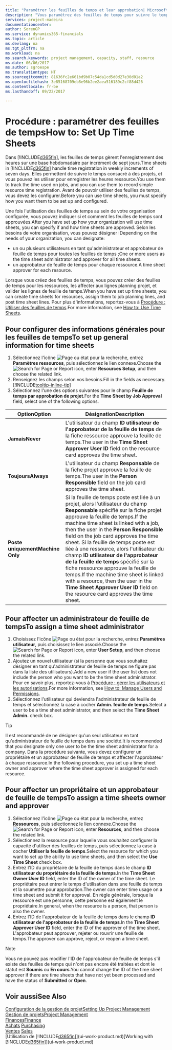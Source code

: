 ```yaml
---
title: "Paramétrer les feuilles de temps et leur approbation| Microsoft Docs"
description: "Vous paramétrez des feuilles de temps pour suivre le temps consacré aux projets et l'utilisation des ressources, vous aider à gérer des projets, à recruter du personnel, et à anticiper vos capacités"
services: project-madeira
documentationcenter: 
author: SorenGP
ms.service: dynamics365-financials
ms.topic: article
ms.devlang: na
ms.tgt_pltfrm: na
ms.workload: na
ms.search.keywords: project management, capacity, staff, resource
ms.date: 06/06/2017
ms.author: sgroespe
ms.translationtype: HT
ms.sourcegitcommit: 81636fc2e661bd9b07c54da1cd5d0d27e30d01a2
ms.openlocfilehash: 3e85168709eb8e96b2ee2aea516189c2cf88d426
ms.contentlocale: fr-be
ms.lasthandoff: 09/22/2017

---
```

# <a name="how-to-set-up-time-sheets"></a><span data-ttu-id="12ab2-103">Procédure : paramétrer des feuilles de temps</span><span class="sxs-lookup"><span data-stu-id="12ab2-103">How to: Set Up Time Sheets</span></span>
<span data-ttu-id="12ab2-104">Dans [!INCLUDE[d365fin](includes/d365fin_md.md)], les feuilles de temps gèrent l'enregistrement des heures sur une base hebdomadaire par incrément de sept jours.</span><span class="sxs-lookup"><span data-stu-id="12ab2-104">Time sheets in [!INCLUDE[d365fin](includes/d365fin_md.md)] handle time registration in weekly increments of seven days.</span></span> <span data-ttu-id="12ab2-105">Elles permettent de suivre le temps consacré à des projets, et vous pouvez les utiliser pour enregistrer les heures ressource.</span><span class="sxs-lookup"><span data-stu-id="12ab2-105">You use them to track the time used on jobs, and you can use them to record simple resource time registration.</span></span> <span data-ttu-id="12ab2-106">Avant de pouvoir utiliser des feuilles de temps, vous devez les configurer.</span><span class="sxs-lookup"><span data-stu-id="12ab2-106">Before you can use time sheets, you must specify how you want them to be set up and configured.</span></span>

<span data-ttu-id="12ab2-107">Une fois l'utilisation des feuilles de temps au sein de votre organisation configurée, vous pouvez indiquer si et comment les feuilles de temps sont approuvées.</span><span class="sxs-lookup"><span data-stu-id="12ab2-107">After you have set up how your organization will use time sheets, you can specify if and how time sheets are approved.</span></span> <span data-ttu-id="12ab2-108">Selon les besoins de votre organisation, vous pouvez désigner :</span><span class="sxs-lookup"><span data-stu-id="12ab2-108">Depending on the needs of your organization, you can designate:</span></span>

* <span data-ttu-id="12ab2-109">un ou plusieurs utilisateurs en tant qu'administrateur et approbateur de feuille de temps pour toutes les feuilles de temps ;</span><span class="sxs-lookup"><span data-stu-id="12ab2-109">One or more users as the time sheet administrator and approver for all time sheets.</span></span>
* <span data-ttu-id="12ab2-110">un approbateur de feuille de temps pour chaque ressource.</span><span class="sxs-lookup"><span data-stu-id="12ab2-110">A time sheet approver for each resource.</span></span>

<span data-ttu-id="12ab2-111">Lorsque vous créez des feuilles de temps, vous pouvez créer des feuilles de temps pour les ressources, les affecter aux lignes planning projet, et valider les lignes de feuille de temps.</span><span class="sxs-lookup"><span data-stu-id="12ab2-111">When you have set up time sheets, you can create time sheets for resources, assign them to job planning lines, and post time sheet lines.</span></span> <span data-ttu-id="12ab2-112">Pour plus d'informations, reportez-vous à [Procédure : Utiliser des feuilles de temps](projects-how-use-time-sheets.md).</span><span class="sxs-lookup"><span data-stu-id="12ab2-112">For more information, see [How to: Use Time Sheets](projects-how-use-time-sheets.md).</span></span>

## <a name="to-set-up-general-information-for-time-sheets"></a><span data-ttu-id="12ab2-113">Pour configurer des informations générales pour les feuilles de temps</span><span class="sxs-lookup"><span data-stu-id="12ab2-113">To set up general information for time sheets</span></span>
1. <span data-ttu-id="12ab2-114">Sélectionnez l'icône ![Page ou état pour la recherche](media/ui-search/search_small.png "Page ou état pour la recherche"), entrez **Paramètres ressources**, puis sélectionnez le lien connexe.</span><span class="sxs-lookup"><span data-stu-id="12ab2-114">Choose the ![Search for Page or Report](media/ui-search/search_small.png "Search for Page or Report icon") icon, enter **Resources Setup**, and then choose the related link.</span></span>  
2. <span data-ttu-id="12ab2-115">Renseignez les champs selon vos besoins.</span><span class="sxs-lookup"><span data-stu-id="12ab2-115">Fill in the fields as necessary.</span></span> [!INCLUDE[tooltip-inline-tip](includes/tooltip-inline-tip_md.md)]
3. <span data-ttu-id="12ab2-116">Sélectionnez l'une des options suivantes pour le champ **Feuille de temps par approbation de projet**.</span><span class="sxs-lookup"><span data-stu-id="12ab2-116">For the **Time Sheet by Job Approval** field, select one of the following options.</span></span>

| <span data-ttu-id="12ab2-117">Option</span><span class="sxs-lookup"><span data-stu-id="12ab2-117">Option</span></span> | <span data-ttu-id="12ab2-118">Désignation</span><span class="sxs-lookup"><span data-stu-id="12ab2-118">Description</span></span> |
| --- | --- |
| <span data-ttu-id="12ab2-119">**Jamais**</span><span class="sxs-lookup"><span data-stu-id="12ab2-119">**Never**</span></span> |<span data-ttu-id="12ab2-120">L'utilisateur du champ **ID utilisateur de l'approbateur de la feuille de temps** de la fiche ressource approuve la feuille de temps.</span><span class="sxs-lookup"><span data-stu-id="12ab2-120">The user in the **Time Sheet Approver User ID** field on the resource card approves the time sheet.</span></span> |
| <span data-ttu-id="12ab2-121">**Toujours**</span><span class="sxs-lookup"><span data-stu-id="12ab2-121">**Always**</span></span> |<span data-ttu-id="12ab2-122">L'utilisateur du champ **Responsable** de la fiche projet approuve la feuille de temps.</span><span class="sxs-lookup"><span data-stu-id="12ab2-122">The user in the **Person Responsible** field on the job card approves the time sheet.</span></span> |
| <span data-ttu-id="12ab2-123">**Poste uniquement**</span><span class="sxs-lookup"><span data-stu-id="12ab2-123">**Machine Only**</span></span> |<span data-ttu-id="12ab2-124">Si la feuille de temps poste est liée à un projet, alors l'utilisateur du champ **Responsable** spécifié sur la fiche projet approuve la feuille de temps.</span><span class="sxs-lookup"><span data-stu-id="12ab2-124">If the machine time sheet is linked with a job, then the user in the **Person Responsible** field on the job card approves the time sheet.</span></span> <span data-ttu-id="12ab2-125">Si la feuille de temps poste est liée à une ressource, alors l'utilisateur du champ **ID utilisateur de l'approbateur de la feuille de temps** spécifié sur la fiche ressource approuve la feuille de temps.</span><span class="sxs-lookup"><span data-stu-id="12ab2-125">If the machine time sheet is linked with a resource, then the user in the **Time Sheet Approver User ID** field on the resource card approves the time sheet.</span></span> |

## <a name="to-assign-a-time-sheet-administrator"></a><span data-ttu-id="12ab2-126">Pour affecter un administrateur de feuille de temps</span><span class="sxs-lookup"><span data-stu-id="12ab2-126">To assign a time sheet administrator</span></span>
1. <span data-ttu-id="12ab2-127">Choisissez l'icône ![Page ou état pour la recherche](media/ui-search/search_small.png "Page ou état pour la recherche"), entrez **Paramètres utilisateur**, puis choisissez le lien associé.</span><span class="sxs-lookup"><span data-stu-id="12ab2-127">Choose the ![Search for Page or Report](media/ui-search/search_small.png "Search for Page or Report icon") icon, enter **User Setup**, and then choose the related link.</span></span>  
2. <span data-ttu-id="12ab2-128">Ajoutez un nouvel utilisateur (si la personne que vous souhaitez désigner en tant qu'administrateur de feuille de temps ne figure pas dans la liste des utilisateurs).</span><span class="sxs-lookup"><span data-stu-id="12ab2-128">Add a new user if the user list does not include the person who you want to be the time sheet administrator.</span></span> <span data-ttu-id="12ab2-129">Pour en savoir plus, reportez-vous à [Procédure : gérer les utilisateurs et les autorisations](ui-how-users-permissions.md).</span><span class="sxs-lookup"><span data-stu-id="12ab2-129">For more information, see [How to: Manage Users and Permissions](ui-how-users-permissions.md).</span></span>
3. <span data-ttu-id="12ab2-130">Sélectionnez l'utilisateur qui deviendra l'administrateur de feuille de temps et sélectionnez la case à cocher **Admin. feuille de temps**.</span><span class="sxs-lookup"><span data-stu-id="12ab2-130">Select a user to be a time sheet administrator, and then select the **Time Sheet Admin.** check box.</span></span>  

> [!TIP]  
>   <span data-ttu-id="12ab2-131">Il est recommandé de ne désigner qu'un seul utilisateur en tant qu'administrateur de feuille de temps dans une société.</span><span class="sxs-lookup"><span data-stu-id="12ab2-131">It is recommended that you designate only one user to be the time sheet administrator for a company.</span></span> <span data-ttu-id="12ab2-132">Dans la procédure suivante, vous devez configurer un propriétaire et un approbateur de feuille de temps et affecter l'approbateur à chaque ressource.</span><span class="sxs-lookup"><span data-stu-id="12ab2-132">In the following procedure, you set up a time sheet owner and approver where the time sheet approver is assigned for each resource.</span></span>  

## <a name="to-assign-a-time-sheets-owner-and-approver"></a><span data-ttu-id="12ab2-133">Pour affecter un propriétaire et un approbateur de feuille de temps</span><span class="sxs-lookup"><span data-stu-id="12ab2-133">To assign a time sheets owner and approver</span></span>
1. <span data-ttu-id="12ab2-134">Sélectionnez l'icône ![Page ou état pour la recherche](media/ui-search/search_small.png "Page ou état pour la recherche"), entrez **Ressources**, puis sélectionnez le lien connexe.</span><span class="sxs-lookup"><span data-stu-id="12ab2-134">Choose the ![Search for Page or Report](media/ui-search/search_small.png "Search for Page or Report icon") icon, enter **Resources**, and then choose the related link.</span></span>
2. <span data-ttu-id="12ab2-135">Sélectionnez la ressource pour laquelle vous souhaitez configurer la capacité d'utiliser des feuilles de temps, puis sélectionnez la case à cocher **Utiliser la feuille de temps**.</span><span class="sxs-lookup"><span data-stu-id="12ab2-135">Select the resource for which you want to set up the ability to use time sheets, and then select the **Use Time Sheet** check box.</span></span>  
3. <span data-ttu-id="12ab2-136">Entrez l'ID du propriétaire de la feuille de temps dans le champ **ID utilisateur du propriétaire de la feuille de temps**.</span><span class="sxs-lookup"><span data-stu-id="12ab2-136">In the **Time Sheet Owner User ID** field, enter the ID of the owner of the time sheet.</span></span> <span data-ttu-id="12ab2-137">Le propriétaire peut entrer le temps d'utilisation dans une feuille de temps et la soumettre pour approbation.</span><span class="sxs-lookup"><span data-stu-id="12ab2-137">The owner can enter time usage on a time sheet and submit it for approval.</span></span> <span data-ttu-id="12ab2-138">En règle générale, lorsque la ressource est une personne, cette personne est également le propriétaire.</span><span class="sxs-lookup"><span data-stu-id="12ab2-138">In general, when the resource is a person, that person is also the owner.</span></span>  
4. <span data-ttu-id="12ab2-139">Entrez l'ID de l'approbateur de la feuille de temps dans le champ **ID utilisateur de l'approbateur de la feuille de temps**.</span><span class="sxs-lookup"><span data-stu-id="12ab2-139">In the **Time Sheet Approver User ID** field, enter the ID of the approver of the time sheet.</span></span> <span data-ttu-id="12ab2-140">L'approbateur peut approuver, rejeter ou rouvrir une feuille de temps.</span><span class="sxs-lookup"><span data-stu-id="12ab2-140">The approver can approve, reject, or reopen a time sheet.</span></span>  

> [!NOTE]  
>   <span data-ttu-id="12ab2-141">Vous ne pouvez pas modifier l'ID de l'approbateur de feuille de temps s'il existe des feuilles de temps qui n'ont pas encore été traitées et dont le statut est **Soumis** ou **En cours**.</span><span class="sxs-lookup"><span data-stu-id="12ab2-141">You cannot change the ID of the time sheet approver if there are time sheets that have not yet been processed and have the status of **Submitted** or **Open**.</span></span>

## <a name="see-also"></a><span data-ttu-id="12ab2-142">Voir aussi</span><span class="sxs-lookup"><span data-stu-id="12ab2-142">See Also</span></span>
[<span data-ttu-id="12ab2-143">Configuration de la gestion de projet</span><span class="sxs-lookup"><span data-stu-id="12ab2-143">Setting Up Project Management</span></span>](projects-setup-projects.md)  
[<span data-ttu-id="12ab2-144">Gestion de projets</span><span class="sxs-lookup"><span data-stu-id="12ab2-144">Project Management</span></span>](projects-manage-projects.md)  
[<span data-ttu-id="12ab2-145">Finances</span><span class="sxs-lookup"><span data-stu-id="12ab2-145">Finance</span></span>](finance.md)  
<span data-ttu-id="12ab2-146">[Achats](purchasing-manage-purchasing.md)       </span><span class="sxs-lookup"><span data-stu-id="12ab2-146">[Purchasing](purchasing-manage-purchasing.md)       </span></span>  
<span data-ttu-id="12ab2-147">[Ventes](sales-manage-sales.md)    </span><span class="sxs-lookup"><span data-stu-id="12ab2-147">[Sales](sales-manage-sales.md)    </span></span>  
<span data-ttu-id="12ab2-148">[Utilisation de [!INCLUDE[d365fin](includes/d365fin_md.md)]](ui-work-product.md)</span><span class="sxs-lookup"><span data-stu-id="12ab2-148">[Working with [!INCLUDE[d365fin](includes/d365fin_md.md)]](ui-work-product.md)</span></span>  

